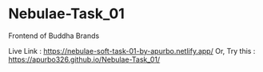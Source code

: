 # Nebulae-Task_01
 Frontend of Buddha Brands

Live Link : https://nebulae-soft-task-01-by-apurbo.netlify.app/
Or, Try this : https://apurbo326.github.io/Nebulae-Task_01/
